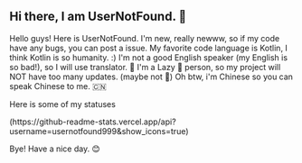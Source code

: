 ## Hi there, I am UserNotFound. 👋

<!--
**usernotfound999/usernotfound999** is a ✨ _special_ ✨ repository because its `README.md` (this file) appears on your GitHub profile.

Here are some ideas to get you started:

- 🔭 I’m currently working on ...
- 🌱 I’m currently learning ...
- 👯 I’m looking to collaborate on ...
- 🤔 I’m looking for help with ...
- 💬 Ask me about ...
- 📫 How to reach me: ...
- 😄 Pronouns: ...
- ⚡ Fun fact: ...
-->

Hello guys! Here is UserNotFound. I'm new, really newww, so if my code have any bugs, you can post a issue.
My favorite code language is Kotlin, I think Kotlin is so humanity. :)
I'm not a good English speaker (my English is so bad!), so I will use translator. 🤖
I'm a Lazy 🦥 person, so my project will NOT have too many updates. (maybe not 🤔)
Oh btw, i'm Chinese so you can speak Chinese to me. 🇨🇳

Here is some of my statuses
<!-- my statuses -->(https://github-readme-stats.vercel.app/api?username=usernotfound999&show_icons=true)

Bye! Have a nice day. 😊